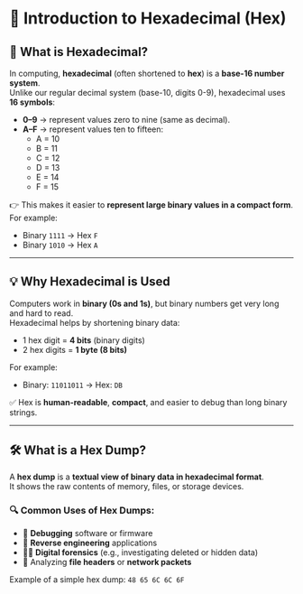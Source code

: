 # 🔢 Introduction to Hexadecimal (Hex)

## 📝 What is Hexadecimal?
In computing, **hexadecimal** (often shortened to **hex**) is a **base-16 number system**.  
Unlike our regular decimal system (base-10, digits 0-9), hexadecimal uses **16 symbols**:

- **0–9** → represent values zero to nine (same as decimal).
- **A–F** → represent values ten to fifteen:
  - A = 10  
  - B = 11  
  - C = 12  
  - D = 13  
  - E = 14  
  - F = 15  

👉 This makes it easier to **represent large binary values in a compact form**.  
For example:
- Binary `1111` → Hex `F`
- Binary `1010` → Hex `A`

---

## 💡 Why Hexadecimal is Used
Computers work in **binary (0s and 1s)**, but binary numbers get very long and hard to read.  
Hexadecimal helps by shortening binary data:
- 1 hex digit = **4 bits** (binary digits)
- 2 hex digits = **1 byte (8 bits)**

For example:
- Binary: `11011011` → Hex: `DB`

✅ Hex is **human-readable**, **compact**, and easier to debug than long binary strings.

---

## 🛠️ What is a Hex Dump?
A **hex dump** is a **textual view of binary data in hexadecimal format**.  
It shows the raw contents of memory, files, or storage devices.  

### 🔍 Common Uses of Hex Dumps:
- 🐞 **Debugging** software or firmware
- 🔎 **Reverse engineering** applications
- 🕵️‍♂️ **Digital forensics** (e.g., investigating deleted or hidden data)
- 💾 Analyzing **file headers** or **network packets**

Example of a simple hex dump: `48 65 6C 6C 6F`


